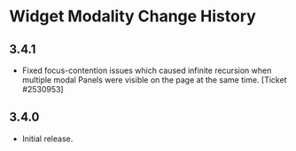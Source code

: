 Widget Modality Change History
==============================

3.4.1
-----

  * Fixed focus-contention issues which caused infinite recursion when multiple
    modal Panels were visible on the page at the same time. [Ticket #2530953] 

3.4.0
-----

  * Initial release.
